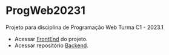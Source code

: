 # ProgWeb20231

Projeto para disciplina de Programação Web Turma C1 - 2023.1

- Acessar [FrontEnd](https://cassianodess.github.io/ProgWeb2023.1/) do projeto.
- Acessar repositório [Backend](https://github.com/cassianodess/ProgWeb2023.1_API).